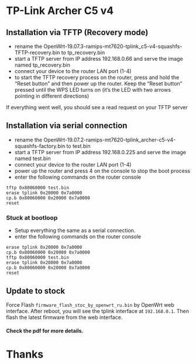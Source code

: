 # TP-Link Archer C5 v4
## Installation via TFTP (Recovery mode)
<ul>
    <li> rename the OpenWrt-19.07.3-ramips-mt7620-tplink_c5-v4-squashfs-TFTP-recovery.bin to tp_recovery.bin</li>
   <li> start a TFTP server from IP address 192.168.0.66 and serve the image named tp_recovery.bin</li>
    <li> connect your device to the router LAN port (1-4)</li>
   <li> to start the TFTP recovery process on the router, press and hold the “Reset button” and then power up the router. Keep the “Reset button” pressed until the WPS LED turns on (it’s the LED with two arrows pointing in different directions)</li>
 </ul>
If everything went well, you should see a read request on your TFTP server

## Installation via serial connection
<ul>
    <li> rename the OpenWrt-19.07.2-ramips-mt7620-tplink_archer-c5-v4-squashfs-factory.bin to test.bin</li>
    <li> start a TFTP server from IP address 192.168.0.225 and serve the image named test.bin</li>
    <li>  connect your device to the router LAN port (1-4)</li>
   <li>  power up the router and press 4 on the console to stop the boot process</li>
  <li>  enter the following commands on the router console</li>
  </ul>
  
 ```
 tftp 0x80060000 test.bin
 erase tplink 0x20000 0x7a0000
 cp.b 0x80060000 0x20000 0x7a0000
 reset
```

 ### Stuck at bootloop
 <ul>
     <li>  Setup everything the same as a serial connection. </li> 
     <li>  enter the following commands on the router console</li> 
 </ul>
 
```
erase tplink 0x20000 0x7a0000
cp.b 0x80060000 0x20000 0x7a0000
tftp 0x80060000 test.bin
erase tplink 0x20000 0x7a0000
cp.b 0x80060000 0x20000 0x7a0000
reset
```
## Update to stock
Force Flash `firmware_flash_stoc_by_openwrt_ru.bin` by OpenWrt web interface. After reboot, you will see the tplink interface at `192.168.0.1`. 
Then flash the latest firmware from the web interface. 

#### Check the pdf for more details. 

# Thanks
